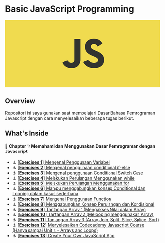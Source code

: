 # Basic JavaScript Programming
![Header](./assets/knowing-javascript.png)

## Overview
Repositori ini saya gunakan saat mempelajari Dasar Bahasa Pemrograman Javascript dengan cara menyelesaikan beberapa tugas berikut.

## What's Inside
#### :open_book: Chapter 1: Memahami dan Menggunakan Dasar Pemrograman dengan Javascript
- :anchor: [[**Exercises 1**] Mengenal Penggunaan Variabel](exercise/c01/e01/exercise.md)
- :anchor: [[**Exercises 2**] Mengenal penggunaan conditional if-else](exercise/c01/e02/exercise.md)
- :anchor: [[**Exercises 3**] Mengenal penggunaan Conditional Switch Case](exercise/c01/e03/exercise.md)
- :anchor: [[**Exercises 4**] Melakukan Perulangan Menggunakan while](exercise/c01/e04/exercise.md)
- :anchor: [[**Exercises 5**] Melakukan Perulangan Menggunakan for](exercise/c01/e05/exercise.md)
- :anchor: [[**Exercises 6**] Mampu menggabungkan konsep Conditional dan Looping dalam kasus sederhana](exercise/c01/e06/exercise.md)
- :anchor: [[**Exercises 7**] Mengenal Penggunaan Function](exercise/c01/e07/exercise.md)
- :anchor: [[**Exercises 8**] Menggabungkan Konsep Perulangan dan Kondisional](exercise/c01/e08/exercise.md)
- :anchor: [[**Exercises 9**] Tantangan Array 1 (Mengakses Nilai dalam Array)](exercise/c01/e09/exercise.md)
- :anchor: [[**Exercises 10**] Tantangan Array 2 (Melooping menggunakan Array)](exercise/c01/e10/exercise.md)
- :anchor: [[**Exercises 11**] Tantangan Array 3 (Array Join, Split, Slice, Splice, Sort)](exercise/c01/e11/exercise.md)
- :anchor: [[**Exercises 12**] Menyelesaikan Codecademy Javascript Course (Hanya sampai Unit 4 - Arrays and Loops)](https://www.codecademy.com/learn/learn-javascript)
- :anchor: [[**Exercises 13**] Create Your Own JavaScript App](exercise/c01/e13/exercise.md)
